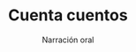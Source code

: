 ---
layout: post
title: "Cuenta cuentos"
subtitle: "Narración oral"
background: "/img/posts/bg-molina.jpg"
eventdate: 2019-02-25 17:00:00 +0100
placeName: "EI El Limonar"
placeMapsUrl: https://www.google.es/maps/place/Escuela+de+Educaci%C3%B3n+Infantil+El+Limonar/@38.0595807,-1.2017369,17z/data=!4m5!3m4!1s0xd6478abb0daacf5:0x9acc2f382329f58e!8m2!3d38.0604219!4d-1.2151754
category: "local"
tags: "molina"
speakers:
  - name: "Dña. Pepa Robles."
---